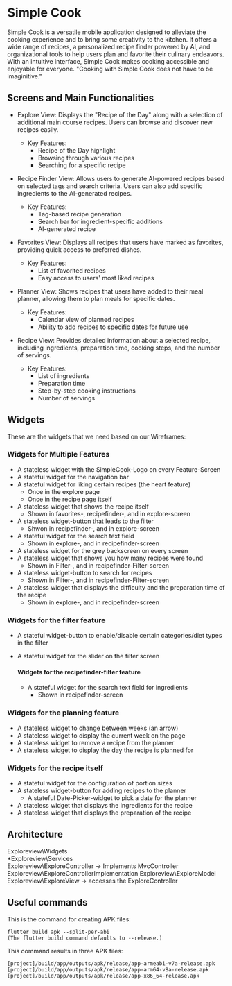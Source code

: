 # Simple Cook

Simple Cook is a versatile mobile application designed to alleviate the cooking experience and to bring some creativity to the kitchen. It offers a wide range of recipes, a personalized recipe finder powered by AI, and organizational tools to help users plan and favorite their culinary endeavors. With an intuitive interface, Simple Cook makes cooking accessible and enjoyable for everyone. "Cooking with Simple Cook does not have to be imaginitive."

## Screens and Main Functionalities

- Explore View: Displays the "Recipe of the Day" along with a selection of additional main course recipes. Users can browse and discover new recipes easily.
    - Key Features:
        - Recipe of the Day highlight
        - Browsing through various recipes
        - Searching for a specific recipe

- Recipe Finder View: Allows users to generate AI-powered recipes based on selected tags and search criteria. Users can also add specific ingredients to the AI-generated recipes.
    - Key Features:
        - Tag-based recipe generation
        - Search bar for ingredient-specific additions
        - AI-generated recipe

- Favorites View: Displays all recipes that users have marked as favorites, providing quick access to preferred dishes.
    - Key Features:
        - List of favorited recipes
        - Easy access to users' most liked recipes

- Planner View: Shows recipes that users have added to their meal planner, allowing them to plan meals for specific dates.
    - Key Features:
        - Calendar view of planned recipes
        - Ability to add recipes to specific dates for future use
- Recipe View: Provides detailed information about a selected recipe, including ingredients, preparation time, cooking steps, and the number of servings.
    - Key Features:
        - List of ingredients
        - Preparation time
        - Step-by-step cooking instructions
        - Number of servings

## Widgets

These are the widgets that we need based on our Wireframes: 

### Widgets for Multiple Features

- A stateless widget with the SimpleCook-Logo on every Feature-Screen
- A stateful widget for the navigation bar
- A stateful widget for liking certain recipes (the heart feature)
    - Once in the explore page
    - Once in the recipe page itself
- A stateless widget that shows the recipe itself
    - Shown in favorites-, recipefinder-, and in explore-screen
- A stateless widget-button that leads to the filter
    - Shwon in recipefinder-, and in explore-screen
- A stateful widget for the search text field
    - Shown in explore-, and in recipefinder-screen    
- A stateless widget for the grey backscreen on every screen
- A stateless widget that shows you how many recipes were found
    - Shown in Filter-, and in recipefinder-Filter-screen
- A stateless widget-button to search for recipes
    - Shown in Filter-, and in recipefinder-Filter-screen
- A stateless widget that displays the difficulty and the preparation time of the recipe
    - Shown in explore-, and in recipefinder-screen

### Widgets for the filter feature

- A stateful widget-button to enable/disable certain categories/diet types in the filter
- A stateful widget for the slider on the filter screen

    #### Widgets for the recipefinder-filter feature
    - A stateful widget for the search text field for ingredients
        - Shown in recipefinder-screen

### Widgets for the planning feature

- A stateless widget to change between weeks (an arrow)
- A stateless widget to display the current week on the page
- A stateless widget to remove a recipe from the planner
- A stateless widget to display the day the recipe is planned for

### Widgets for the recipe itself

- A stateful widget for the configuration of portion sizes
- A stateless widget-button for adding recipes to the planner
    - A stateful Date-Picker-widget to pick a date for the planner
- A stateless widget that displays the ingredients for the recipe
- A stateless widget that displays the preparation of the recipe


## Architecture

Exploreview\Widgets\
*Exploreview\Services\
Exploreview\ExploreController -> Implements MvcController
Exploreview\ExploreControllerImplementation
Exploreview\ExploreModel
Exploreview\ExploreView -> accesses the ExploreController

## Useful commands

This is the command for creating APK files:

    flutter build apk --split-per-abi 
    (The flutter build command defaults to --release.)

This command results in three APK files:

    [project]/build/app/outputs/apk/release/app-armeabi-v7a-release.apk
    [project]/build/app/outputs/apk/release/app-arm64-v8a-release.apk
    [project]/build/app/outputs/apk/release/app-x86_64-release.apk
